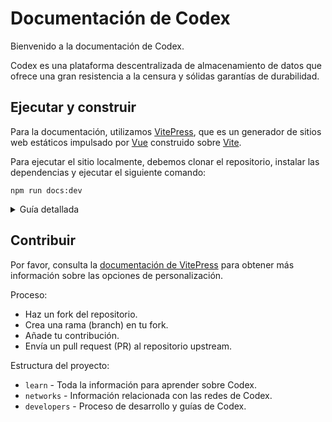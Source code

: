 # Documentación de Codex

Bienvenido a la documentación de Codex.

Codex es una plataforma descentralizada de almacenamiento de datos que ofrece una gran resistencia a la censura y sólidas garantías de durabilidad.

## Ejecutar y construir

Para la documentación, utilizamos [VitePress](https://vitepress.dev/), que es un generador de sitios web estáticos impulsado por [Vue](https://vuejs.org/) construido sobre [Vite](https://vitejs.dev/).

Para ejecutar el sitio localmente, debemos clonar el repositorio, instalar las dependencias y ejecutar el siguiente comando:

```shell
npm run docs:dev
 ```

 <details>
 <summary>Guía detallada</summary>

 1. [Instala](https://nodejs.org/en/download/package-manager) node 20 o [superior](https://nodejs.org/en/about/previous-releases)

    Usando [nvm](https://github.com/nvm-sh/nvm)
    ```shell
    # nvm
    curl -o- https://raw.githubusercontent.com/nvm-sh/nvm/v0.40.0/install.sh | bash

    # Node 22
    nvm install 22
    nvm use 22

    # Check
    node --version
    v22.6.0
    ```

 2. Clona el repositorio
    ```shell
    git clone https://github.com/codex-storage/codex-docs
    cd codex-docs
    ```

 3. Instala las dependencias
    ```shell
    npm install
    ```

 4. Inicia un servidor de desarrollo local con actualizaciones instantáneas
    ```shell
    # Local
    npm run docs:dev

    # Expose
    npm run docs:dev -- --host
    ```

 5. [Genera el sitio web](https://vitepress.dev/guide/deploy)
    ```shell
    npm run docs:build

    # .vitepress/dist
    ```
 </details>


## Contribuir

 Por favor, consulta la [documentación de VitePress](https://vitepress.dev/) para obtener más información sobre las opciones de personalización.

 Proceso:

*   Haz un fork del repositorio.
*   Crea una rama (branch) en tu fork.
*   Añade tu contribución.
*   Envía un pull request (PR) al repositorio upstream.

 Estructura del proyecto:
- `learn` - Toda la información para aprender sobre Codex.
- `networks` - Información relacionada con las redes de Codex.
- `developers` - Proceso de desarrollo y guías de Codex.
